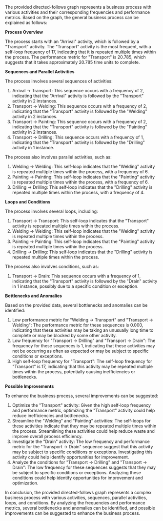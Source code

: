 The provided directed-follows graph represents a business process with various activities and their corresponding frequencies and performance metrics. Based on the graph, the general business process can be explained as follows:

**Process Overview**

The process starts with an "Arrival" activity, which is followed by a "Transport" activity. The "Transport" activity is the most frequent, with a self-loop frequency of 17, indicating that it is repeated multiple times within the process. The performance metric for "Transport" is 20.785, which suggests that it takes approximately 20.785 time units to complete.

**Sequences and Parallel Activities**

The process involves several sequences of activities:

1. Arrival -> Transport: This sequence occurs with a frequency of 2, indicating that the "Arrival" activity is followed by the "Transport" activity in 2 instances.
2. Transport -> Welding: This sequence occurs with a frequency of 2, indicating that the "Transport" activity is followed by the "Welding" activity in 2 instances.
3. Transport -> Painting: This sequence occurs with a frequency of 2, indicating that the "Transport" activity is followed by the "Painting" activity in 2 instances.
4. Transport -> Drilling: This sequence occurs with a frequency of 1, indicating that the "Transport" activity is followed by the "Drilling" activity in 1 instance.

The process also involves parallel activities, such as:

1. Welding -> Welding: This self-loop indicates that the "Welding" activity is repeated multiple times within the process, with a frequency of 6.
2. Painting -> Painting: This self-loop indicates that the "Painting" activity is repeated multiple times within the process, with a frequency of 6.
3. Drilling -> Drilling: This self-loop indicates that the "Drilling" activity is repeated multiple times within the process, with a frequency of 4.

**Loops and Conditions**

The process involves several loops, including:

1. Transport -> Transport: This self-loop indicates that the "Transport" activity is repeated multiple times within the process.
2. Welding -> Welding: This self-loop indicates that the "Welding" activity is repeated multiple times within the process.
3. Painting -> Painting: This self-loop indicates that the "Painting" activity is repeated multiple times within the process.
4. Drilling -> Drilling: This self-loop indicates that the "Drilling" activity is repeated multiple times within the process.

The process also involves conditions, such as:

1. Transport -> Drain: This sequence occurs with a frequency of 1, indicating that the "Transport" activity is followed by the "Drain" activity in 1 instance, possibly due to a specific condition or exception.

**Bottlenecks and Anomalies**

Based on the provided data, several bottlenecks and anomalies can be identified:

1. Low performance metric for "Welding -> Transport" and "Transport -> Welding": The performance metric for these sequences is 0.000, indicating that these activities may be taking an unusually long time to complete or may be blocked by some other activity.
2. Low frequency for "Transport -> Drilling" and "Transport -> Drain": The frequency for these sequences is 1, indicating that these activities may not be occurring as often as expected or may be subject to specific conditions or exceptions.
3. High self-loop frequency for "Transport": The self-loop frequency for "Transport" is 17, indicating that this activity may be repeated multiple times within the process, potentially causing inefficiencies or bottlenecks.

**Possible Improvements**

To enhance the business process, several improvements can be suggested:

1. Optimize the "Transport" activity: Given the high self-loop frequency and performance metric, optimizing the "Transport" activity could help reduce inefficiencies and bottlenecks.
2. Streamline the "Welding" and "Painting" activities: The self-loops for these activities indicate that they may be repeated multiple times within the process. Streamlining these activities could help reduce waste and improve overall process efficiency.
3. Investigate the "Drain" activity: The low frequency and performance metric for the "Transport -> Drain" sequence suggest that this activity may be subject to specific conditions or exceptions. Investigating this activity could help identify opportunities for improvement.
4. Analyze the conditions for "Transport -> Drilling" and "Transport -> Drain": The low frequency for these sequences suggests that they may be subject to specific conditions or exceptions. Analyzing these conditions could help identify opportunities for improvement and optimization.

In conclusion, the provided directed-follows graph represents a complex business process with various activities, sequences, parallel activities, loops, and conditions. By analyzing the frequencies and performance metrics, several bottlenecks and anomalies can be identified, and possible improvements can be suggested to enhance the business process.